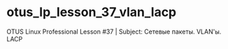 # otus_lp_lesson_37_vlan_lacp
OTUS Linux Professional Lesson #37 | Subject: Сетевые пакеты. VLAN'ы. LACP
